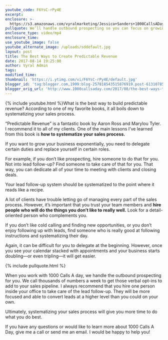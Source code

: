 ```yaml
---
youtube_code: F6YsC-rPy4E
excerpt:
enclosure: >-
  https://s3.amazonaws.com/vyralmarketing/Jessica+Sanders+1000CallsADay/1000+Calls+A+Day+Creating+predictable+revenue.mp4
pullquote: We’ll handle outbound prospecting so you can focus on growing your business.
enclosure_type: video/mp4
enclosure_time:
use_youtube_image: false
youtube_alternate_image: /uploads/sddefault.jpg
layout: post
title: The Best Ways to Create Predictable Revenue
date: 2017-08-14 19:25:00
author: Vyral Admin
tags:
modified_time:
thumbnail: 'https://i.ytimg.com/vi/F6YsC-rPy4E/default.jpg'
blogger_id: 'tag:blogger.com,1999:blog-257818543515876919.post-6131078597487357389'
blogger_orig_url: 'http://www.1000callsaday.com/2017/08/the-best-ways-to-create-predictable.html'
---
```


{% include youtube.html %}What is the best way to build predictable revenue? According to one of my favorite books, it all boils down to systematizing your sales process.

“Predictable Revenue” is a fantastic book by Aaron Ross and Marylou Tyler. I recommend it to all of my clients. One of the main lessons I’ve learned from this book is **how to systematize your sales process.**

If you want to grow your business exponentially, you need to delegate certain duties and replace yourself in certain roles.

For example, if you don’t like prospecting, hire someone to do that for you. Not into lead follow-up? Find someone to take care of that for you. That way, you can dedicate all of your time to meeting with clients and closing deals.

Your lead follow-up system should be systematized to the point where it reads like a recipe.

A lot of clients have trouble letting go of managing every part of the sales process. However, it’s important that you trust your team members and **hire people who will do the things you don’t like to really well.** Look for a detail-oriented person who complements you.

If you don’t like cold calling and finding new opportunities, or you don’t enjoy following up with leads, find someone who is really good at following instructions and systematizing their day.

Again, it can be difficult for you to delegate at the beginning. However, once you see your calendar stacked with appointments and your business starts doubling—or even tripling—it will get easier.

{% include pullquote.html %}

When you work with 1000 Calls A day, we handle the outbound prospecting for you. We call thousands of numbers a week to get those verbal opt-ins to add to your sales pipeline. I always recommend that you hire one person inside your office to take care of the lead follow-up. They will be more focused and able to convert leads at a higher level than you could on your own.

Ultimately, systematizing your sales process will give you more time to do what you do best.

If you have any questions or would like to learn more about 1000 Calls A Day, give me a call or send me an email. I would be happy to help you!
